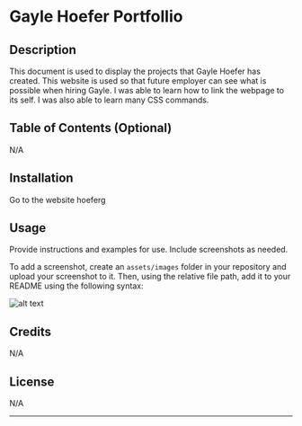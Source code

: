 # Gayle Hoefer Portfollio

## Description

This document is used to display the projects that Gayle Hoefer has created. This website is used so that future employer can see what is possible when hiring Gayle. I was able to learn how to link the webpage to its self. I was also able to learn many CSS commands.

## Table of Contents (Optional)

N/A

## Installation

Go to the website hoeferg

## Usage

Provide instructions and examples for use. Include screenshots as needed.

To add a screenshot, create an `assets/images` folder in your repository and upload your screenshot to it. Then, using the relative file path, add it to your README using the following syntax:

![alt text](assets/images/screenshot.png)

## Credits
N/A

## License

N/A

---



